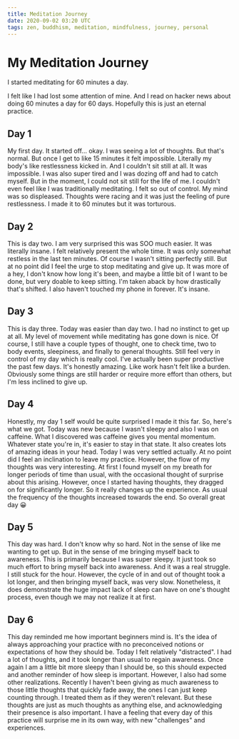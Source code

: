 ```yaml
---
title: Meditation Journey
date: 2020-09-02 03:20 UTC
tags: zen, buddhism, meditation, mindfulness, journey, personal
---
```


# My Meditation Journey

I started meditating for 60 minutes a day.

I felt like I had lost some attention of mine. And I read on hacker news about doing 60 minutes a day for 60 days. Hopefully this is just an eternal practice.

## Day 1

My first day. It started off... okay. I was seeing a lot of thoughts. But that's normal. But once I get to like 15 minutes it felt impossible. Literally my body's like restlessness kicked in. And I couldn't sit still at all. It was impossible. I was also super tired and I was dozing off and had to catch myself. But in the moment, I could not sit still for the life of me. I couldn't even feel like I was traditionally meditating. I felt so out of control. My mind was so displeased. Thoughts were racing and it was just the feeling of pure restlessness. I made it to 60 minutes but it was torturous.

## Day 2

This is day two. I am very surprised this was SOO much easier. It was literally insane. I felt relatively present the whole time. It was only somewhat restless in the last ten minutes. Of course I wasn't sitting perfectly still. But at no point did I feel the urge to stop meditating and give up. It was more of a hey, I don't know how long it's been, and maybe a little bit of I want to be done, but very doable to keep sitting. I'm taken aback by how drastically that's shifted. I also haven't touched my phone in forever. It's insane.

## Day 3

This is day three. Today was easier than day two. I had no instinct to get up at all. My level of movement while meditating has gone down is nice. Of course, I still have a couple types of thought, one to check time, two to body events, sleepiness, and finally to general thoughts. Still feel very in control of my day which is really cool. I've actually been super productive the past few days. It's honestly amazing. Like work hasn't felt like a burden. Obviously some things are still harder or require more effort than others, but I'm less inclined to give up.

## Day 4

Honestly, my day 1 self would be quite surprised I made it this far. So, here's what we got. Today was new because I wasn't sleepy and also I was on caffeine. What I discovered was caffeine gives you mental momentum. Whatever state you're in, it's easier to stay in that state. It also creates lots of amazing ideas in your head. Today I was very settled actually. At no point did I feel an inclination to leave my practice. However, the flow of my thoughts was very interesting. At first I found myself on my breath for longer periods of time than usual, with the occasional thought of surprise about this arising. However, once I started having thoughts, they dragged on for significantly longer. So it really changes up the experience. As usual the frequency of the thoughts increased towards the end. So overall great day 😀

## Day 5

This day was hard. I don't know why so hard. Not in the sense of like me wanting to get up. But in the sense of me bringing myself back to awareness. This is primarily because I was super sleepy. It just took so much effort to bring myself back into awareness. And it was a real struggle. I still stuck for the hour. However, the cycle of in and out of thought took a lot longer, and then bringing myself back, was very slow.
Nonetheless, it does demonstrate the huge impact lack of sleep can have on one's thought process, even though we may not realize it at first.

## Day 6

This day reminded me how important beginners mind is. It's the idea of always approaching your practice with no preconceived notions or expectations of how they should be. Today I felt relatively "distracted". I had a lot of thoughts, and it took longer than usual to regain awareness. Once again I am a little bit more sleepy than I should be, so this should expected and another reminder of how sleep is important. However, I also had some other realizations. Recently I haven't been giving as much awareness to those little thoughts that quickly fade away, the ones I can just keep counting through. I treated them as if they weren't relevant. But these thoughts are just as much thoughts as anything else, and acknowledging their presence is also important. I have a feeling that every day of this practice will surprise me in its own way, with new "challenges" and experiences.
